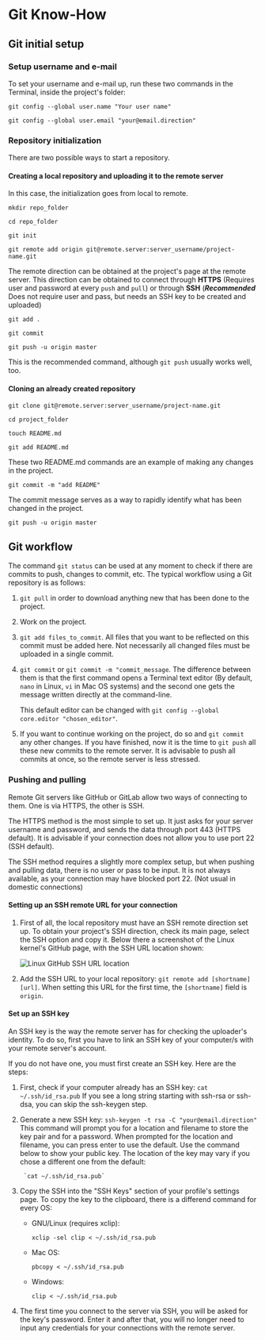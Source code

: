 # Git Know-How

## Git initial setup

### Setup username and e-mail

To set your username and e-mail up, run these two commands in the Terminal, 
inside the project's folder:

`git config --global user.name "Your user name"`

`git config --global user.email "your@email.direction"`

### Repository initialization

There are two possible ways to start a repository.

#### Creating a local repository and uploading it to the remote server

In this case, the initialization goes from local to remote.

`mkdir repo_folder`

`cd repo_folder`

`git init`

`git remote add origin git@remote.server:server_username/project-name.git`

The remote direction can be obtained at the project's page at the remote server. This direction can be obtained to connect through **HTTPS** (Requires user and password at every `push` and `pull`) or through **SSH** (*__Recommended__* Does not require user and pass, but needs an SSH key to be created and uploaded)

`git add .`

`git commit`

`git push -u origin master`

This is the recommended command, although `git push` usually works well, too.

#### Cloning an already created repository

`git clone git@remote.server:server_username/project-name.git`

`cd project_folder`

`touch README.md`

`git add README.md`

These two README.md commands are an example of making any changes in the project.

`git commit -m "add README"`

The commit message serves as a way to rapidly identify what has been changed in the project.

`git push -u origin master`

## Git workflow

The command `git status` can be used at any moment to check if there are commits to push, changes to commit, etc. The typical workflow using a Git repository is as follows:

1. `git pull` in order to download anything new that has been done to the project.
2. Work on the project.
3. `git add files_to_commit`. All files that you want to be reflected on this commit must be added here. Not necessarily all changed files must be uploaded in a single commit.
4. `git commit` or `git commit -m "commit_message`. The difference between them is that the first command opens a Terminal text editor (By default, `nano` in Linux, `vi` in Mac OS systems) and the second one gets the message written directly at the command-line.

    This default editor can be changed with `git config --global core.editor "chosen_editor"`.
5. If you want to continue working on the project, do so and `git commit` any other changes. If you have finished, now it is the time to `git push` all these new commits to the remote server.
    It is advisable to push all commits at once, so the remote server is less stressed.

### Pushing and pulling

Remote Git servers like GitHub or GitLab allow two ways of connecting to them. One is via HTTPS, the other is SSH.

The HTTPS method is the most simple to set up. It just asks for your server username and password, and sends the data through port 443 (HTTPS default). It is advisable if your connection does not allow you to use port 22 (SSH default).

The SSH method requires a slightly more complex setup, but when pushing and pulling data, there is no user or pass to be input. It is not always available, as your connection may have blocked port 22. (Not usual in domestic connections)

#### Setting up an SSH remote URL for your connection

1. First of all, the local repository must have an SSH remote direction set up.
    To obtain your project's SSH direction, check its main page, select the SSH option and copy it. Below there a screenshot of the Linux kernel's GitHub page, with the SSH URL location shown:
    
    ![Linux GitHub SSH URL location](https://raw.githubusercontent.com/albertaparicio/first-project/master/linux_repo_SSH.png "Linux kernel's GitHub page SSH URL")

2. Add the SSH URL to your local repository:
        `git remote add [shortname] [url]`. When setting this URL for the first time, the `[shortname]` field is `origin`.

#### Set up an SSH key

An SSH key is the way the remote server has for checking the uploader's identity. To do so, first you have to link an SSH key of your computer/s with your remote server's account.

If you do not have one, you must first create an SSH key. Here are the steps:

1. First, check if your computer already has an SSH key:
        `cat ~/.ssh/id_rsa.pub`
        If you see a long string starting with ssh-rsa or ssh-dsa, you can skip the ssh-keygen step.
2. Generate a new SSH key:
        `ssh-keygen -t rsa -C "your@email.direction"`
        This command will prompt you for a location and filename to store the key pair and for a password. When prompted for the location and filename, you can press enter to use the default. Use the command below to show your public key. The location of the key may vary if you chose a different one from the default:

        `cat ~/.ssh/id_rsa.pub`

3. Copy the SSH into the "SSH Keys" section of your profile's settings page. To copy the key to the clipboard, there is a differend command for every OS:
    - GNU/Linux (requires xclip):
    
        `xclip -sel clip < ~/.ssh/id_rsa.pub`
    - Mac OS:
    
        `pbcopy < ~/.ssh/id_rsa.pub`
    - Windows:
    
        `clip < ~/.ssh/id_rsa.pub`

4. The first time you connect to the server via SSH, you will be asked for the key's password. Enter it and after that, you will no longer need to input any credentials for your connections with the remote server.
